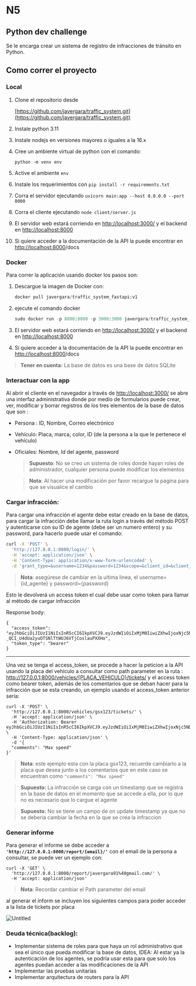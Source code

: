 # N5

## Python dev challenge

Se le encarga crear un sistema de registro de infracciones de tránsito en Python.

## Como correr el proyecto

### Local

1. Clone el repositorio desde 
    
    [https://github.com/javergara/traffic_system.git](https://github.com/javergara/traffic_system.git)
    
2. Instale python 3.11
3. Instale nodejs en versiones mayores o iguales a la 16.x
4. Cree un ambiente virtual de python con el comando:
    
    `python -m venv env`
    
5. Active el ambiente `env`
6. Instale los requerimientos con `pip install -r requirements.txt`
7. Corra el servidor ejecutando `uvicorn main:app --host 0.0.0.0 --port 8000`
8. Corra el cliente ejecutando `node client/server.js`
9. El servidor web estará corriendo en [http://localhost:3000/](http://localhost:3000/) y el backend en [http://localhost:8000](http://localhost:8000/)
10. Si quiere acceder a la documentación de la API la puede encontrar en [http://localhost:8000](http://localhost:8000/)/docs

### Docker

Para correr la aplicación usando docker los pasos son:

1. Descargue la imagen de Docker con:
    
    ```python
    docker pull javergara/traffic_system_fastapi:v1
    ```
    
2.  ejecute el comando docker 
    
    ```python
    sudo docker run -p 8000:8000 -p 3000:3000 javergara/traffic_system_fastapi:v1
    ```
    
3. El servidor web estará corriendo en [http://localhost:3000/](http://localhost:3000/) y el backend en [http://localhost:8000](http://localhost:8000/)
4. Si quiere acceder a la documentación de la API la puede encontrar en [http://localhost:8000](http://localhost:8000/)/docs

> **Tener en cuenta:** La base de datos es una base de datos SQLite
> 

### Interactuar con la app

Al abrir el cliente en el navegador a través de [http://localhost:3000/](http://localhost:3000/) se abre una interfaz administrativa donde por medio de formularios puede crear, ver, modificar y borrar registros de los tres elementos de la base de datos que son : 

- Persona :  ID, Nombre, Correo electrónico
- Vehículo: Placa, marca, color, ID (de la persona a la que le pertenece el vehículo)
- Oficiales: Nombre, Id del agente, password
    
    > **Supuesto**: No se creo un sistema de roles donde hayan roles de administrador, cualquier persona puede modificar los elementos
    > 
    
    > **Nota**: Al hacer una modificación por favor recargue la pagina para que se visualice el cambio
    > 

### Cargar infracción:

Para cargar una infracción el agente debe estar creado en la base de datos, para cargar la infracción debe llamar la ruta login a través del método POST y autenticarse con su ID de agente (debe ser un numero entero) y su password, para hacerlo puede usar el comando: 

```bash
curl -X 'POST' \
  'http://127.0.0.1:8000/login/' \
  -H 'accept: application/json' \
  -H 'Content-Type: application/x-www-form-urlencoded' \
  -d 'grant_type=&username=1234&password=1234&scope=&client_id=&client_secret='
```

> **Nota**: asegúrese de cambiar en la ultima linea, el username={id_agente} y password={password}
> 

Esto le devolverá un access token el cual debe usar como token para llamar al método de cargar infracción

Response body:

```
{
  "access_token": "eyJhbGciOiJIUzI1NiIsInR5cCI6IkpXVCJ9.eyJzdWIiOiIxMjM0IiwiZXhwIjoxNjc5NDk2MDU1fQ.cMLT-_QCI_U4dUa2yuOTSNlTtWUJ6VTjCoslauPXXHo",
  "token_type": "bearer"
}
```

---

Una vez se tenga el access_token, se procede a hacer la peticion a la API usando la placa del vehículo a consultar como path parameter en la ruta :  http://127.0.0.1:8000/vehicles/{PLACA_VEHICULO}/tickets/ y el access token como bearer token, además de los comentarios que se deban hacer para la infracción que se esta creando, un ejemplo usando el access_token anterior seria:

```
curl -X 'POST' \
  'http://127.0.0.1:8000/vehicles/gsx123/tickets/' \
  -H 'accept: application/json' \
  -H 'Authorization: Bearer eyJhbGciOiJIUzI1NiIsInR5cCI6IkpXVCJ9.eyJzdWIiOiIxMjM0IiwiZXhwIjoxNjc5NDk2MzgzfQ.q00ExvOCd8nbPAH153IABEnTn5fU56LB36cA1VDVmcE' \
  -H 'Content-Type: application/json' \
  -d '{
  "comments": "Max speed"
}'
```

> **Nota**: este ejemplo esta con la placa gsx123, recuerde cambiarlo a la placa que desea junto a los comentarios que en este caso se encuentran como  `"comments": "Max speed"`
> 

> **Supuesto:** La infracción se carga con un timestamp que se registra en la base de datos en el momento que se accede a ella, por lo que no es necesario que lo cargue el agente
> 

> **Supuesto:** No se tiene un campo de on update timestamp ya que no se deberia cambiar la fecha en la que se crea la infraccion
> 

### Generar informe

Para generar el informe se debe acceder a **`'http://127.0.0.1:8000/report/{email}/'`** con el email de la persona a consultar, se puede ver un ejemplo con:

```
curl -X 'GET' \
  'http://127.0.0.1:8000/report/javergara91%40gmail.com/' \
  -H 'accept: application/json'
```

> **Nota**: Recordar cambiar el Path parameter del email
> 

al generar el inform se incluyen los siguientes campos para poder acceder a la lista de tickets por placa 

![Untitled](N5%20e30b44f6e17c4088a72625095837bfee/Untitled.png)

### Deuda técnica(backlog):

- Implementar sistema de roles para que haya un rol administrativo que sea el único que pueda modificar la base de datos, IDEA: Al estar ya la autenticación de los agentes, se podría usar esta para que solo los agentes puedan acceder a las modificaciones de la API
- Implementar las pruebas unitarias
- Implementar arquitectura de routers para la API

##